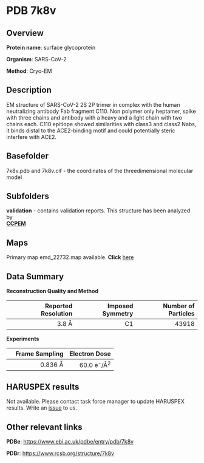 # PDB 7k8v

## Overview

**Protein name**: surface glycoprotein

**Organism**: SARS-CoV-2

**Method**: Cryo-EM

## Description

EM structure of SARS-CoV-2 2S 2P trimer in complex with the human neutralizing antibody Fab fragment C110. Non polymer only heptamer, spike with three chains and antibody with a heavy and a light chain with two chains each. C110 epitiope showed similarities with class3 and class2 Nabs, it binds distal to the ACE2-binding motif and could potentially steric interfere with ACE2. 

## Basefolder

7k8v.pdb and 7k8v.cif - the coordinates of the threedimensional molecular model

## Subfolders





**validation** - contains validation reports. This structure has been analyzed by <br>     [**CCPEM**](https://github.com/thorn-lab/coronavirus_structural_task_force/tree/master/pdb/surface_glycoprotein/SARS-CoV-2/7k8v/validation/ccpem-validation)



## Maps

Primary map emd_22732.map available. **Click** [here](http://ftp.wwpdb.org/pub/emdb/structures/EMD-22732/map/) 

## Data Summary
**Reconstruction Quality and Method**

|   | Reported Resolution | Imposed Symmetry | Number of Particles |
|---|-------------:|----------------:|--------------:|
|   |3.8 Å|C1|43918|

**Experiments**

|   | Frame Sampling | Electron Dose |
|---|-------------:|----------------:|
|   |0.836 Å|60.0 e<sup>-</sup>/Å<sup>2</sup>|

## HARUSPEX results

Not available. Please contact task force manager to update HARUSPEX results. Write an [issue](https://github.com/thorn-lab/coronavirus_structural_task_force/issues) to us.

## Other relevant links 
**PDBe**:  https://www.ebi.ac.uk/pdbe/entry/pdb/7k8v
 
**PDBr**: https://www.rcsb.org/structure/7k8v 
